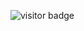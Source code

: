 ![visitor badge](https://visitor-badge.glitch.me/badge?page_id=MaxCkett.visitor-badge&left_color=red&right_color=green&left_text=Hello%20Visitors)
